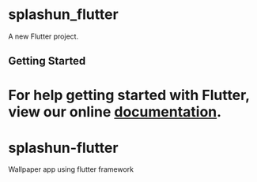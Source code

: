 # splashun_flutter

A new Flutter project.

## Getting Started

For help getting started with Flutter, view our online
[documentation](https://flutter.io/).
=======
# splashun-flutter
Wallpaper app using flutter framework

